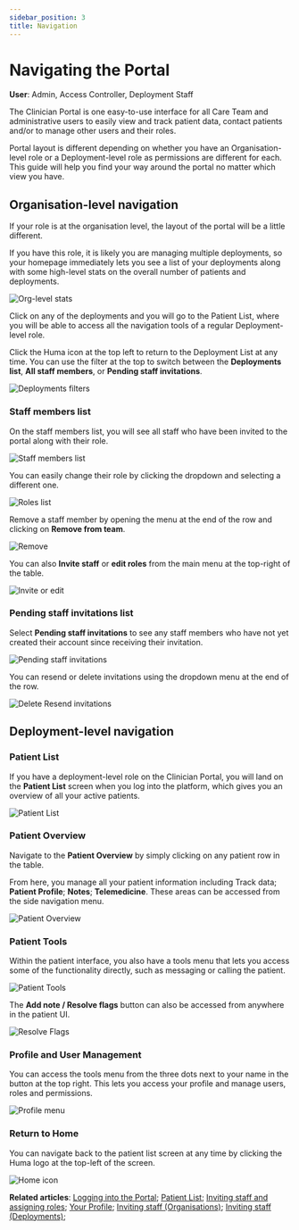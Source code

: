 ```yaml
---
sidebar_position: 3
title: Navigation
---
```

# Navigating the Portal
**User**: Admin, Access Controller, Deployment Staff

The Clinician Portal is one easy-to-use interface for all Care Team and administrative users to easily view and track patient data, contact patients and/or to manage other users and their roles.

Portal layout is different depending on whether you have an Organisation-level role or a Deployment-level role as permissions are different for each. This guide will help you find your way around the portal no matter which view you have.
## Organisation-level navigation
If your role is at the organisation level, the layout of the portal will be a little different.

If you have this role, it is likely you are managing multiple deployments, so your homepage immediately lets you see a list of your deployments along with some high-level stats on the overall number of patients and deployments.

![Org-level stats](./assets/Navigating01.png)

Click on any of the deployments and you will go to the Patient List, where you will be able to access all the navigation tools of a regular Deployment-level role.

Click the Huma icon at the top left to return to the Deployment List at any time. You can use the filter at the top to switch between the **Deployments list**, **All staff members**, or **Pending staff invitations**.

![Deployments filters](./assets/Navigating02.png)

### Staff members list
On the staff members list, you will see all staff who have been invited to the portal along with their role.

![Staff members list](./assets/Navigating03.png)

You can easily change their role by clicking the dropdown and selecting a different one.

![Roles list](./assets/Navigating04.png)

Remove a staff member by opening the menu at the end of the row and clicking on **Remove from team**.

![Remove](./assets/Navigating05.png)

You can also **Invite staff** or **edit roles** from the main menu at the top-right of the table.

![Invite or edit](./assets/Navigating06.png)

### Pending staff invitations list
Select **Pending staff invitations** to see any staff members who have not yet created their account since receiving their invitation. 

![Pending staff invitations](./assets/Navigating07.png)

You can resend or delete invitations using the dropdown menu at the end of the row.

![Delete Resend invitations](./assets/Navigating08.png)

## Deployment-level navigation
### Patient List
If you have a deployment-level role on the Clinician Portal, you will land on the **Patient List** screen when you log into the platform, which gives you an overview of all your active patients. 

![Patient List](./assets/Navigating09.png)

### Patient Overview
Navigate to the **Patient Overview** by simply clicking on any patient row in the table.

From here, you manage all your patient information including Track data; **Patient Profile**; **Notes**; **Telemedicine**. These areas can be accessed from the side navigation menu.

![Patient Overview](./assets/Navigating10.png)

### Patient Tools
Within the patient interface, you also have a tools menu that lets you access some of the functionality directly, such as messaging or calling the patient.

![Patient Tools](./assets/Navigating11.png)

The **Add note / Resolve flags** button can also be accessed from anywhere in the patient UI.

![Resolve Flags](./assets/Navigating12.png)

### Profile and User Management
You can access the tools menu from the three dots next to your name in the button at the top right. This lets you access your profile and manage users, roles and permissions.

![Profile menu](./assets/Navigating13.png)

### Return to Home
You can navigate back to the patient list screen at any time by clicking the Huma logo at the top-left of the screen.

![Home icon](./assets/Navigating14.png)

**Related articles**: [Logging into the Portal](https://github.com/huma-engineering/huma-docs/blob/3deb505ce094485a689be204a20a8c4f8cffa64b/data-collection/Clinician%20Portal/Getting%20Started/Logging%20into%20the%20Portal.md); [Patient List](https://github.com/huma-engineering/huma-docs/blob/37d9d23eea2914efa389744617f944d655b56e65/data-collection/Clinician%20Portal/Managing%20Patients/Patient%20list.md); [Inviting staff and assigning roles](https://github.com/huma-engineering/huma-docs/blob/37d9d23eea2914efa389744617f944d655b56e65/data-collection/Clinician%20Portal/Roles%20and%20Permissions/Inviting%20staff%20and%20assigning%20roles.md); [Your Profile](https://github.com/huma-engineering/huma-docs/blob/020cd505df6fd084bd6170435aa5638e7eeff16d/data-collection/Clinician%20Portal/Getting%20Started/Your%20Profile.md); [Inviting staff (Organisations)](https://github.com/huma-engineering/huma-docs/blob/020cd505df6fd084bd6170435aa5638e7eeff16d/data-collection/Admin%20Portal/Managing%20Organisations/Inviting%20staff%20to%20an%20Organisation.md); [Inviting staff (Deployments)](https://github.com/huma-engineering/huma-docs/blob/37d9d23eea2914efa389744617f944d655b56e65/data-collection/Admin%20Portal/Managing%20Deployments/Tools%20and%20Navigation/Inviting%20Deployment%20Admins.md); 
